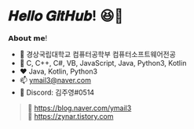 # 𝑯𝒆𝒍𝒍𝒐 𝑮𝒊𝒕𝑯𝒖𝒃! 😆🤞   
   
  
𝗔𝗯𝗼𝘂𝘁 𝗺𝗲!   
* 🏫 경상국립대학교 컴퓨터공학부 컴퓨터소프트웨어전공
* 🌱 C, C++, C#, VB, JavaScript, Java, Python3, Kotlin 
* ❤️ Java, Kotlin, Python3</li>
* 📫 ymail3@naver.com
* 💬 Discord: 김주영#0514
   
> 🔗 https://blog.naver.com/ymail3   
> 🔗 https://zynar.tistory.com   


